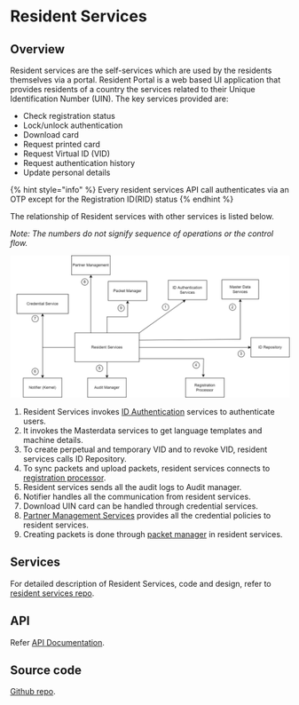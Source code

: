 # Resident Services

## Overview
Resident services are the self-services which are used by the residents themselves via a portal. Resident Portal is a web based UI application that provides residents of a country the services related to their Unique Identification Number (UIN).
The key services provided are:
* Check registration status
* Lock/unlock authentication 
* Download card 
* Request printed card
* Request Virtual ID (VID)
* Request authentication history
* Update personal details

{% hint style="info" %}
Every resident services API call authenticates via an OTP except for the Registration ID(RID) status
{% endhint %}

The relationship of Resident services with other services is listed below. 

_Note: The numbers do not signify sequence of operations or the control flow._

![](_images/resident-services.png)

1. Resident Services invokes [ID Authentication](id-authentication-services.md) services to authenticate users.
2. It invokes the Masterdata services to get language templates and machine details.
3. To create perpetual and temporary VID and to revoke VID, resident services calls ID Repository.
4. To sync packets and upload packets, resident services connects to [registration processor](registration-processor.md).
5. Resident services sends all the audit logs to Audit manager.
6. Notifier handles all the communication from resident services.
7. Download UIN card can be handled through credential services.
8. [Partner Management Services](partner-management-services.md) provides all the credential policies to resident services.
9. Creating packets is done through [packet manager](packet-manager.md) in resident services.

## Services
For detailed description of Resident Services, code and design, refer to [resident services repo](https://github.com/mosip/resident-services/tree/release-1.2.0).

## API
Refer [API Documentation](https://mosip.github.io/documentation/1.2.0-rc2/1.2.0-rc2.html).

## Source code 
[Github repo](https://github.com/mosip/resident-services/tree/release-1.2.0).

